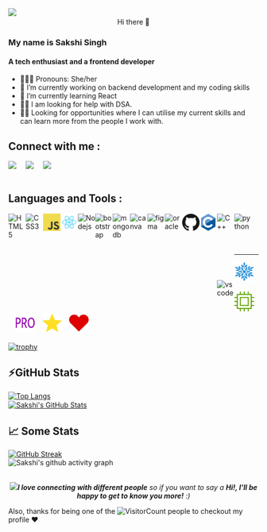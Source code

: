 <img src="https://raw.githubusercontent.com/halfrost/halfrost/master/icons/header_.png"/>
<div align='center'>
 Hi there 👋
 </div>
 
###  My name is Sakshi Singh
#### A tech enthusiast and a frontend developer


- 🙋🏻‍♀️ Pronouns: She/her 
- 🔭 I’m currently working on backend development and my coding skills
- 🌱 I’m currently learning React  
- 💁‍♀️ I am looking for help with DSA.
- 👩‍💻 Looking for opportunities where I can utilise my current skills and can learn more from the people I work with. 


## Connect with me :
<div>
<a href="https://www.linkedin.com/in/sakshi-singh-91716b226/">
  <img align="left" width="35px" src="https://cdn-icons-png.flaticon.com/512/174/174857.png"  />
</a>

<a href="mailto:sakshi2010127@akgec.ac.in">
  <img align="left" width="35px" src="https://cdn-icons-png.flaticon.com/512/281/281769.png" />
</a>

<a href="https://https://www.instagram.com/_.sakshi.rai._/">
  <img align="left" width="35px" src="https://upload.wikimedia.org/wikipedia/commons/thumb/a/a5/Instagram_icon.png/1024px-Instagram_icon.png" />
</a>
 </div>
<br><br>

## Languages and Tools :

<img align="left" alt="HTML5" width="35px" src="https://cdn-icons-png.flaticon.com/128/174/174854.png" />
<img align="left" alt="CSS3" width="35px" src="https://cdn-icons-png.flaticon.com/128/732/732190.png" />
<img align="left" alt="JavaScript" width="35px" src="https://raw.githubusercontent.com/github/explore/80688e429a7d4ef2fca1e82350fe8e3517d3494d/topics/javascript/javascript.png" />
<img align="left" alt="React" width="35px" src="https://raw.githubusercontent.com/github/explore/80688e429a7d4ef2fca1e82350fe8e3517d3494d/topics/react/react.png" />
<img align="left" alt="Nodejs" width="35px" src="https://cdn-icons-png.flaticon.com/128/919/919825.png">
<img align="left" alt="bootstrap" width="35px" src="https://cdn-icons-png.flaticon.com/128/5968/5968672.png">
<img align="left" alt="mongodb" width="35px" src="https://img.icons8.com/color/2x/mongodb.png" />
<img align="left" alt="canva" width="35px" src="https://img.icons8.com/doodle/2x/canva.png" />
<img align="left" alt="figma" width="35px" src="https://img.icons8.com/color/2x/figma.png" />
<img align="left" alt="oracle" width="35px" src="https://img.icons8.com/color/2x/oracle-logo.png" />
<img align="left" alt="GitHub" width="35px" src="https://raw.githubusercontent.com/github/explore/78df643247d429f6cc873026c0622819ad797942/topics/github/github.png" />
<img align="left" alt="C" width="35px" src="https://raw.githubusercontent.com/devicons/devicon/master/icons/c/c-original.svg" />
<img align="left" alt="C++" width="35px" src="https://cdn-icons-png.flaticon.com/128/6132/6132222.png" />
<img align="left" alt="python" width="35px" src="https://cdn-icons-png.flaticon.com/128/5968/5968350.png" />
<img align="left" alt="vscode" width="35px" style="margin-top: 100px" src="https://img.icons8.com/color/2x/visual-studio-code-2019.png" />
<br> <br><br><br>
<hr height='0.5px'>


<a href='https://archiveprogram.github.com/'><img src='https://raw.githubusercontent.com/acervenky/animated-github-badges/master/assets/acbadge.gif' width='40px' height='40px'></a> <a href='https://docs.github.com/en/developers'><img src='https://raw.githubusercontent.com/acervenky/animated-github-badges/master/assets/devbadge.gif' width='40px' height='40px'></a> <a href='https://github.com/pricing'><img src='https://raw.githubusercontent.com/acervenky/animated-github-badges/master/assets/pro.gif' width='40px' height='40px'></a> <a href='https://stars.github.com/'><img src='https://raw.githubusercontent.com/acervenky/animated-github-badges/master/assets/starbadge.gif' width='40px' height='40px'></a> <a href='https://docs.github.com/en/github/supporting-the-open-source-community-with-github-sponsors'><img src='https://raw.githubusercontent.com/acervenky/animated-github-badges/master/assets/sponsorbadge.gif' width='40px' height='40px'></a> 
<br>
<br>
[![trophy](https://github-profile-trophy.vercel.app/?username=SakshiRai01)](https://github.com/ryo-ma/github-profile-trophy)
<br>
##  ⚡️GitHub Stats
[![Top Langs](https://github-readme-stats.vercel.app/api/top-langs/?username=yuvika09&layout=compact&theme=react)](https://github.com/SakshiRai01/github-readme-stats)
<br>
<a href="https://github.com/SakshiRai01">
   <img align="center" src="https://github-readme-stats.vercel.app/api/?username=SakshiRai01&theme=react&count_private=true" alt="Sakshi's GitHub Stats" />
</a>
<br>

## &#x1f4c8; Some Stats
[![GitHub Streak](https://github-readme-streak-stats.herokuapp.com/?user=SakshiRai01&theme=black-ice)](https://git.io/streak-stats)
<br>
![Sakshi's github activity graph](https://activity-graph.herokuapp.com/graph?username=SakshiRai01&theme=react-dark&hide_border=true&area=true)
<br>

<div align = "center">
<br>
<img src="https://media.giphy.com/media/LnQjpWaON8nhr21vNW/giphy.gif" width="60" /><em><b>I love connecting with different people</b> so if you want to say a <b>Hi!, I'll be happy to get to know you more!</b> :)</em>
</div>



Also, thanks for being one of the ![VisitorCount](https://profile-counter.glitch.me/SakshiRai01/count.svg) people to checkout my profile :heart:

